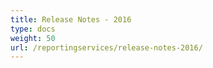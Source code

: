 ```yaml
---
title: Release Notes - 2016
type: docs
weight: 50
url: /reportingservices/release-notes-2016/
---
```




